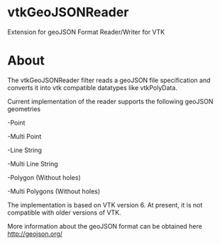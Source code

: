 vtkGeoJSONReader
================

Extension for geoJSON Format Reader/Writer for VTK

About
================
The vtkGeoJSONReader filter reads a geoJSON file specification and converts it into vtk compatible datatypes like vtkPolyData.

Current implementation of the reader supports the following geoJSON geometries

-Point

-Multi Point

-Line String

-Multi Line String

-Polygon (Without holes)

-Multi Polygons (Without holes)



The implementation is based on VTK version 6. At present, it is not compatible with older versions of VTK.


More information about the geoJSON format can be obtained here
http://geojson.org/

